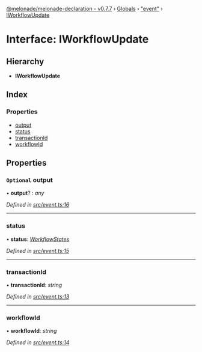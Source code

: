 [@melonade/melonade-declaration - v0.7.7](../README.md) › [Globals](../globals.md) › ["event"](../modules/_event_.md) › [IWorkflowUpdate](_event_.iworkflowupdate.md)

# Interface: IWorkflowUpdate

## Hierarchy

* **IWorkflowUpdate**

## Index

### Properties

* [output](_event_.iworkflowupdate.md#optional-output)
* [status](_event_.iworkflowupdate.md#status)
* [transactionId](_event_.iworkflowupdate.md#transactionid)
* [workflowId](_event_.iworkflowupdate.md#workflowid)

## Properties

### `Optional` output

• **output**? : *any*

*Defined in [src/event.ts:16](https://github.com/devit-tel/melonade-declaration/blob/3679b49/src/event.ts#L16)*

___

###  status

• **status**: *[WorkflowStates](../enums/_state_.workflowstates.md)*

*Defined in [src/event.ts:15](https://github.com/devit-tel/melonade-declaration/blob/3679b49/src/event.ts#L15)*

___

###  transactionId

• **transactionId**: *string*

*Defined in [src/event.ts:13](https://github.com/devit-tel/melonade-declaration/blob/3679b49/src/event.ts#L13)*

___

###  workflowId

• **workflowId**: *string*

*Defined in [src/event.ts:14](https://github.com/devit-tel/melonade-declaration/blob/3679b49/src/event.ts#L14)*
